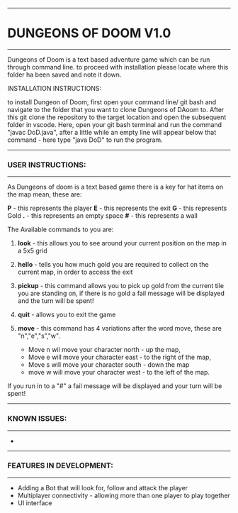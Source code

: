 ------------------------------------------------------------------------------------------				
# DUNGEONS OF DOOM V1.0 
------------------------------------------------------------------------------------------

Dungeons of Doom is a text based adventure game which can be run through command line.
to proceed with installation please locate where this folder ha been saved and note it down.

INSTALLATION INSTRUCTIONS:

to install Dungeon of Doom, first open your command line/ git bash and navigate to the folder that you want to clone 
Dungeons of DAoom to. After this git clone the repository to the target location and open the subsequent folder in
vscode. Here, open your git bash terminal and run the command "javac DoD.java", after a little while
an empty line will appear below that command - here type "java DoD" to run the program.

------------------
### USER INSTRUCTIONS:
------------------

As Dungeons of doom is a text based game there is a key for hat items on the map mean, these are:

**P** - this represents the player
**E** - this represents the exit
**G** - this represents Gold
**.** - this represents an empty space
**#** - this represents a wall

The Available commands to you are:

1. **look** - this allows you to see around your current position on the map in a 5x5 grid

2. **hello** - tells you how much gold you are required to collect on the current map, in order to access the exit

3. **pickup** - this command allows you to pick up gold from the current tile you are standing on, if there is no gold
a fail message will be displayed and the turn will be spent!

4. **quit** - allows you to exit the game

5. **move** - this command has 4 variations after the word move, these are "n","e","s","w". 
    * Move n wil move your character north - up the map, 
    * Move e will move your character east - to the right of the map,
    * Move s will move your character south - down the map
    * move w will move your character west - to the left of the map. 

If you run in to a "#" a fail message will be displayed and your turn will be spent!

------------------
### KNOWN ISSUES:
------------------
*

----------------------------
### FEATURES IN DEVELOPMENT:
----------------------------
* Adding a Bot that will look for, follow and attack the player
* Multiplayer connectivity - allowing more than one player to play together
* UI interface